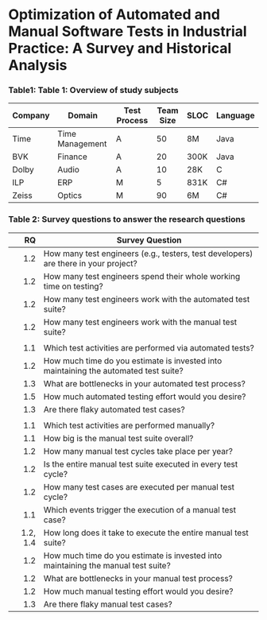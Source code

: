 # Optimization of Automated and Manual Software Tests in Industrial Practice: A Survey and Historical Analysis

### Table1: Table 1: Overview of study subjects
| Company                        | Domain          | Test Process    | Team Size | SLOC   | Language |
|--------------------------------|-----------------|---------|------|--------|----------|
| Time                           | Time Management | A       | 50   | 8M   | Java     |
| BVK                            | Finance         | A       | 20   | 300K | Java     |
| Dolby                          | Audio           | A       | 10   | 28K  | C        |
| ILP                            | ERP             | M       | 5    | 831K | C\#      |
| Zeiss                          | Optics          | M       | 90   | 6M   | C\#      |

### Table 2: Survey questions to answer the research questions

|RQ | Survey Question|
|--:|------------------------------------------------------------------------------------|
|1.2|How many test engineers (e.g., testers, test developers) are there in your project? |
|1.2|How many test engineers spend their whole working time on testing? |
|1.2|How many test engineers work with the automated test suite? |
|1.2|How many test engineers work with the manual test suite? |
|||
|1.1|Which test activities are performed via automated tests? |
|1.2|How much time do you estimate is invested into maintaining the automated test suite? |
|1.3|What are bottlenecks in your automated test process? |
|1.5|How much automated testing effort would you desire? |
|1.3|Are there flaky automated test cases? |
|||
|1.1|Which test activities are performed manually? |
|1.1|How big is the manual test suite overall? |
|1.2|How many manual test cycles take place per year? |
|1.2|Is the entire manual test suite executed in every test cycle? |
|1.2|How many test cases are executed per manual test cycle? |
|1.1|Which events trigger the execution of a manual test case? |
|1.2, 1.4|How long does it take to execute the entire manual test suite? |
|1.2|How much time do you estimate is invested into maintaining the manual test suite? |
|1.2|What are bottlenecks in your manual test process? |
|1.2|How much manual testing effort would you desire? |
|1.3|Are there flaky manual test cases? |
